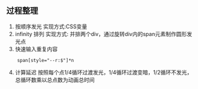 ## 过程整理
1. 按顺序发光
    实现方式:CSS变量
2. infinity 排列
    实现方式:
        并排两个div，通过旋转div内的span元素制作圆形发光点
3. 快速输入重复内容
```
    span[style="--r:$"]*n
```
4. 计算延迟
    按照每个点1/4循环过渡发光，1/4循环过渡变暗，1/2循环不发光，总循环数乘以总点数为动画总时间